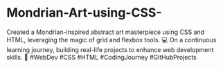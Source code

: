 # Mondrian-Art-using-CSS-

Created a Mondrian-inspired abstract art masterpiece using CSS and HTML, leveraging the magic of grid and flexbox tools. 💻 On a continuous learning journey, building real-life projects to enhance web development skills. 🚀 #WebDev #CSS #HTML #CodingJourney #GitHubProjects
